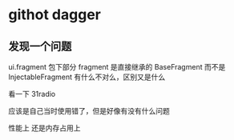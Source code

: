 # githot dagger

## 发现一个问题

ui.fragment 包下部分 fragment 是直接继承的 BaseFragment 而不是 InjectableFragment
有什么不对么，区别又是什么

看一下 31radio

应该是自己当时使用错了，但是好像有没有什么问题

性能上 还是内存占用上
